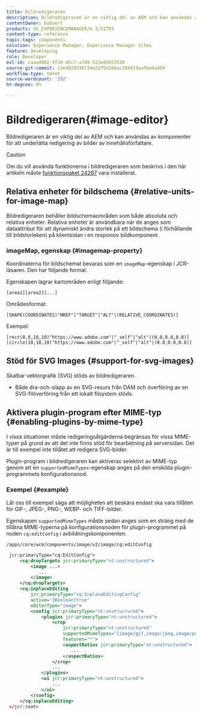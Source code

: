 ```yaml
---
title: Bildredigeraren
description: Bildredigeraren är en viktig del av AEM och kan användas av komponenter för att underlätta redigering av bilder av innehållsförfattare.
contentOwner: bohnert
products: SG_EXPERIENCEMANAGER/6.5/SITES
content-type: reference
topic-tags: components
solution: Experience Manager, Experience Manager Sites
feature: Developing
role: Developer
exl-id: caaa4902-5f38-45c7-a788-521e05653538
source-git-commit: c3e9029236734e22f5d266ac26b923eafbe0a459
workflow-type: tm+mt
source-wordcount: '292'
ht-degree: 0%

---
```


# Bildredigeraren{#image-editor}

Bildredigeraren är en viktig del av AEM och kan användas av komponenter för att underlätta redigering av bilder av innehållsförfattare.

>[!CAUTION]
>
>Om du vill använda funktionerna i bildredigeraren som beskrivs i den här artikeln måste [funktionspaket 24267](https://experience.adobe.com/#/downloads/content/software-distribution/en/aem.html?package=/content/software-distribution/en/details.html/content/dam/aem/public/adobe/packages/cq640/featurepack/cq-6.4.0-featurepack-24267) vara installerat.

## Relativa enheter för bildschema {#relative-units-for-image-map}

Bildredigeraren behåller bildschemaområden som både absoluta och relativa enheter. Relativa enheter är användbara när de anges som dataattribut för att dynamiskt ändra storlek på ett bildschema (i förhållande till bildstorleken) på klientsidan i en responsiv bildkomponent.

### imageMap, egenskap {#imagemap-property}

Koordinaterna för bildschemat bevaras som en `imageMap`-egenskap i JCR-läsaren. Den har följande format.

Egenskapen lagrar kartområden enligt följande:

`[area1][area2][...]`

Områdesformat:

`[SHAPE(COORDINATES)"HREF"|"TARGET"|"ALT"|(RELATIVE_COORDINATES)]`

Exempel:

`[rect(0,0,10,10)"https://www.adobe.com"|"_self"|"alt"|(0,0,0.8,0.8)]`
`[circle(10,10,10)"https://www.adobe.com"|"_self"|"alt"|(0.8,0.8,0.8)]`

## Stöd för SVG Images {#support-for-svg-images}

Skalbar vektorgrafik (SVG) stöds av bildredigeraren.

* Både dra-och-släpp av en SVG-resurs från DAM och överföring av en SVG-filöverföring från ett lokalt filsystem stöds.

## Aktivera plugin-program efter MIME-typ {#enabling-plugins-by-mime-type}

I vissa situationer måste redigeringsåtgärderna begränsas för vissa MIME-typer på grund av att det inte finns stöd för bearbetning på serversidan. Det är till exempel inte tillåtet att redigera SVG-bilder.

Plugin-program i bildredigeraren kan aktiveras selektivt av MIME-typ genom att en `supportedMimeTypes`-egenskap anges på den enskilda plugin-programmets konfigurationsnod.

### Exempel {#example}

Låt oss till exempel säga att möjligheten att beskära endast ska vara tillåten för GIF-, JPEG-, PNG-, WEBP- och TIFF-bilder.

Egenskapen `supportedMimeTypes` måste sedan anges som en sträng med de tillåtna MIME-typerna på konfigurationsnoden för plugin-programmet på noden `cq:editConfig` i avbildningskomponenten.

`/apps/core/wcm/components/image/v2/image/cq:editConfig`

```xml
 jcr:primaryType="cq:EditConfig">
     <cq:dropTargets jcr:primaryType="nt:unstructured">
         <image ...>
            ...
         </image>
     </cq:dropTargets>
     <cq:inplaceEditing
         jcr:primaryType="cq:InplaceEditingConfig"
         active="{Boolean}true"
         editorType="image">
         <config jcr:primaryType="nt:unstructured">
             <plugins jcr:primaryType="nt:unstructured">
                 <crop
                     jcr:primaryType="nt:unstructured"
                     supportedMimeTypes="[image/gif,image/jpeg,image/png,image/webp,image/tiff]"
                     features="*">
                     <aspectRatios jcr:primaryType="nt:unstructured">
                        ...
                     </aspectRatios>
                 </crop>
                 ...
             </plugins>
             <ui jcr:primaryType="nt:unstructured">
                 ...
             </ui>
         </config>
     </cq:inplaceEditing>
 </jcr:root>
```
